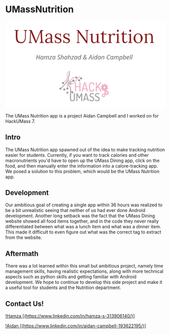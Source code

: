 # UMassNutrition

![Logo](https://github.com/Hamza-Shahzad/UMassNutrition/blob/master/logo.png)

The UMass Nutrition app is a project Aidan Campbell and I worked on for HackUMass 7. 

## Intro

The UMass Nutrition app spawned out of the idea to make tracking nutrition easier for students. Currently, if you want to track calories and other macronutrients you'd have to open up the UMass Dining app, click on the food, and then manually enter the information into a calore-tracking app. We posed a solution to this problem, which would be the UMass Nutrition app.

## Development

Our ambitious goal of creating a single app within 36 hours was realized to be a bit unrealistic seeing that neither of us had ever done Android development. Another long setback was the fact that the UMass Dining website showed all food items together, and in the code they never really differentiated between what was a lunch item and what was a dinner item. This made it difficult to even figure out what was the correct tag to extract from the website.

## Aftermath

There was a lot learned within this small but ambitious project, namely time management skills, having realistic expectations, along with more technical aspects such as python skills and getting familiar with Android development. We hope to continue to develop this side project and make it a useful tool for students and the Nutrition department. 

## Contact Us!

[!Hamza [(https://www.linkedin.com/in/hamza-s-313906140/)]](https://github.com/Hamza-Shahzad/UMassNutrition/blob/master/za.png)

[!Aidan [(https://www.linkedin.com/in/aidan-campbell-193622195/)]](https://github.com/Hamza-Shahzad/UMassNutrition/blob/master/aidan.png)
